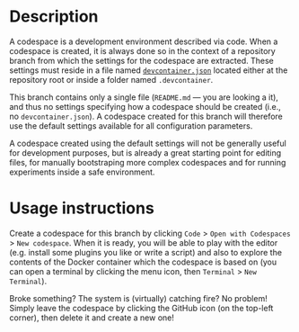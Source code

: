 # Description

A codespace is a development environment described via code. When a codespace is created, it is
always done so in the context of a repository branch from which the settings for the codespace are
extracted. These settings must reside in a file named
[`devcontainer.json`](https://code.visualstudio.com/docs/remote/devcontainerjson-reference) located
either at the repository root or inside a folder named `.devcontainer`.

This branch contains only a single file (`README.md` &mdash; you are looking a it), and thus no
 settings specifying how a codespace should be created (i.e., no `devcontainer.json`). A codespace
 created for this branch will therefore use the default settings available for all configuration
 parameters.

A codespace created using the default settings will not be generally useful for development
purposes, but is already a great starting point for editing files, for manually bootstraping more
complex codespaces and for running experiments inside a safe environment.

# Usage instructions

Create a codespace for this branch by clicking `Code` > `Open with Codespaces` > `New codespace`.
When it is ready, you will be able to play with the editor (e.g. install some plugins you like or
write a script) and also to explore the contents of the Docker container which the codespace is based
on (you can open a terminal by clicking the menu icon, then `Terminal` > `New Terminal`).

Broke something? The system is (virtually) catching fire? No problem! Simply leave the codespace by
clicking the GitHub icon (on the top-left corner), then delete it and create a new one!